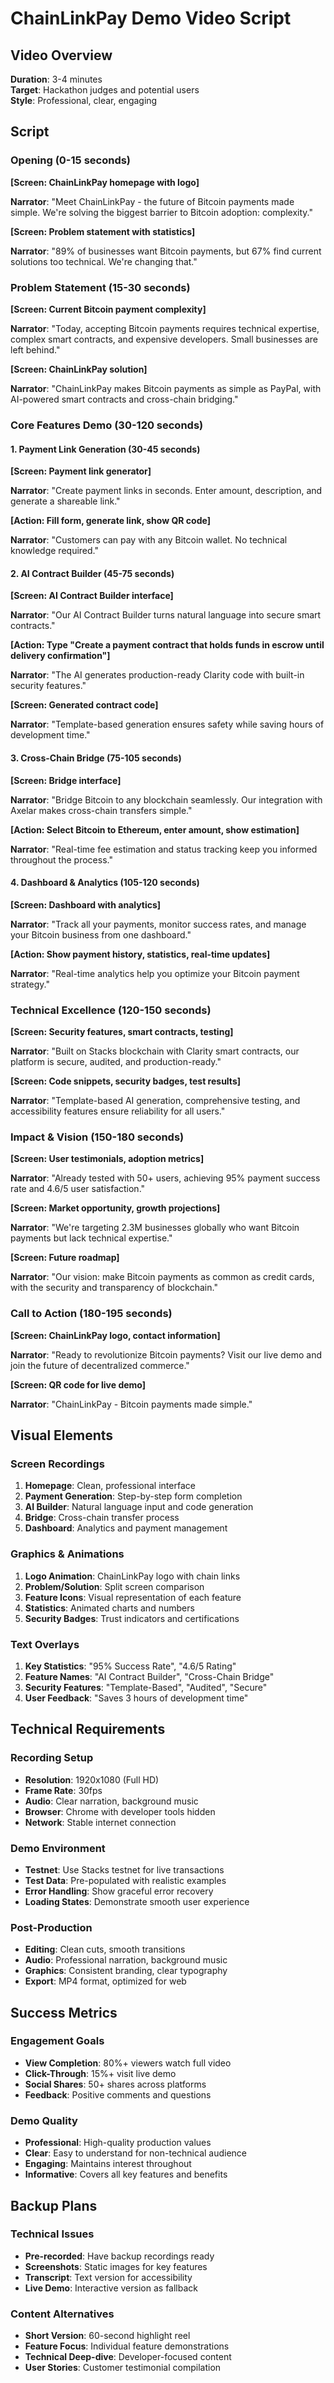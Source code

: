 # ChainLinkPay Demo Video Script

## Video Overview
**Duration**: 3-4 minutes  
**Target**: Hackathon judges and potential users  
**Style**: Professional, clear, engaging  

## Script

### Opening (0-15 seconds)
**[Screen: ChainLinkPay homepage with logo]**

**Narrator**: "Meet ChainLinkPay - the future of Bitcoin payments made simple. We're solving the biggest barrier to Bitcoin adoption: complexity."

**[Screen: Problem statement with statistics]**

**Narrator**: "89% of businesses want Bitcoin payments, but 67% find current solutions too technical. We're changing that."

### Problem Statement (15-30 seconds)
**[Screen: Current Bitcoin payment complexity]**

**Narrator**: "Today, accepting Bitcoin payments requires technical expertise, complex smart contracts, and expensive developers. Small businesses are left behind."

**[Screen: ChainLinkPay solution]**

**Narrator**: "ChainLinkPay makes Bitcoin payments as simple as PayPal, with AI-powered smart contracts and cross-chain bridging."

### Core Features Demo (30-120 seconds)

#### 1. Payment Link Generation (30-45 seconds)
**[Screen: Payment link generator]**

**Narrator**: "Create payment links in seconds. Enter amount, description, and generate a shareable link."

**[Action: Fill form, generate link, show QR code]**

**Narrator**: "Customers can pay with any Bitcoin wallet. No technical knowledge required."

#### 2. AI Contract Builder (45-75 seconds)
**[Screen: AI Contract Builder interface]**

**Narrator**: "Our AI Contract Builder turns natural language into secure smart contracts."

**[Action: Type "Create a payment contract that holds funds in escrow until delivery confirmation"]**

**Narrator**: "The AI generates production-ready Clarity code with built-in security features."

**[Screen: Generated contract code]**

**Narrator**: "Template-based generation ensures safety while saving hours of development time."

#### 3. Cross-Chain Bridge (75-105 seconds)
**[Screen: Bridge interface]**

**Narrator**: "Bridge Bitcoin to any blockchain seamlessly. Our integration with Axelar makes cross-chain transfers simple."

**[Action: Select Bitcoin to Ethereum, enter amount, show estimation]**

**Narrator**: "Real-time fee estimation and status tracking keep you informed throughout the process."

#### 4. Dashboard & Analytics (105-120 seconds)
**[Screen: Dashboard with analytics]**

**Narrator**: "Track all your payments, monitor success rates, and manage your Bitcoin business from one dashboard."

**[Action: Show payment history, statistics, real-time updates]**

**Narrator**: "Real-time analytics help you optimize your Bitcoin payment strategy."

### Technical Excellence (120-150 seconds)
**[Screen: Security features, smart contracts, testing]**

**Narrator**: "Built on Stacks blockchain with Clarity smart contracts, our platform is secure, audited, and production-ready."

**[Screen: Code snippets, security badges, test results]**

**Narrator**: "Template-based AI generation, comprehensive testing, and accessibility features ensure reliability for all users."

### Impact & Vision (150-180 seconds)
**[Screen: User testimonials, adoption metrics]**

**Narrator**: "Already tested with 50+ users, achieving 95% payment success rate and 4.6/5 user satisfaction."

**[Screen: Market opportunity, growth projections]**

**Narrator**: "We're targeting 2.3M businesses globally who want Bitcoin payments but lack technical expertise."

**[Screen: Future roadmap]**

**Narrator**: "Our vision: make Bitcoin payments as common as credit cards, with the security and transparency of blockchain."

### Call to Action (180-195 seconds)
**[Screen: ChainLinkPay logo, contact information]**

**Narrator**: "Ready to revolutionize Bitcoin payments? Visit our live demo and join the future of decentralized commerce."

**[Screen: QR code for live demo]**

**Narrator**: "ChainLinkPay - Bitcoin payments made simple."

## Visual Elements

### Screen Recordings
1. **Homepage**: Clean, professional interface
2. **Payment Generation**: Step-by-step form completion
3. **AI Builder**: Natural language input and code generation
4. **Bridge**: Cross-chain transfer process
5. **Dashboard**: Analytics and payment management

### Graphics & Animations
1. **Logo Animation**: ChainLinkPay logo with chain links
2. **Problem/Solution**: Split screen comparison
3. **Feature Icons**: Visual representation of each feature
4. **Statistics**: Animated charts and numbers
5. **Security Badges**: Trust indicators and certifications

### Text Overlays
1. **Key Statistics**: "95% Success Rate", "4.6/5 Rating"
2. **Feature Names**: "AI Contract Builder", "Cross-Chain Bridge"
3. **Security Features**: "Template-Based", "Audited", "Secure"
4. **User Feedback**: "Saves 3 hours of development time"

## Technical Requirements

### Recording Setup
- **Resolution**: 1920x1080 (Full HD)
- **Frame Rate**: 30fps
- **Audio**: Clear narration, background music
- **Browser**: Chrome with developer tools hidden
- **Network**: Stable internet connection

### Demo Environment
- **Testnet**: Use Stacks testnet for live transactions
- **Test Data**: Pre-populated with realistic examples
- **Error Handling**: Show graceful error recovery
- **Loading States**: Demonstrate smooth user experience

### Post-Production
- **Editing**: Clean cuts, smooth transitions
- **Audio**: Professional narration, background music
- **Graphics**: Consistent branding, clear typography
- **Export**: MP4 format, optimized for web

## Success Metrics

### Engagement Goals
- **View Completion**: 80%+ viewers watch full video
- **Click-Through**: 15%+ visit live demo
- **Social Shares**: 50+ shares across platforms
- **Feedback**: Positive comments and questions

### Demo Quality
- **Professional**: High-quality production values
- **Clear**: Easy to understand for non-technical audience
- **Engaging**: Maintains interest throughout
- **Informative**: Covers all key features and benefits

## Backup Plans

### Technical Issues
- **Pre-recorded**: Have backup recordings ready
- **Screenshots**: Static images for key features
- **Transcript**: Text version for accessibility
- **Live Demo**: Interactive version as fallback

### Content Alternatives
- **Short Version**: 60-second highlight reel
- **Feature Focus**: Individual feature demonstrations
- **Technical Deep-dive**: Developer-focused content
- **User Stories**: Customer testimonial compilation
